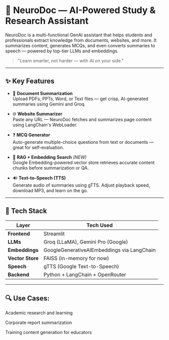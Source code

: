 # 🧠 NeuroDoc — AI-Powered Study & Research Assistant

NeuroDoc is a multi-functional GenAI assistant that helps students and professionals extract knowledge from documents, websites, and more. It summarizes content, generates MCQs, and even converts summaries to speech — powered by top-tier LLMs and embeddings.

> "Learn smarter, not harder — with AI on your side."

---

## ✨ Key Features

- 📄 **Document Summarization**  
  Upload PDFs, PPTs, Word, or Text files — get crisp, AI-generated summaries using Gemini and Groq.

- 🌐 **Website Summarizer**  
  Paste any URL — NeuroDoc fetches and summarizes page content using LangChain's WebLoader.

- ❓ **MCQ Generator**  
  Auto-generate multiple-choice questions from text or documents — great for self-evaluation.

- 🧠 **RAG + Embedding Search** *(NEW)*  
  Google Embedding-powered vector store retrieves accurate content chunks before summarization or QA.

- 🔊 **Text-to-Speech (TTS)**  
  Generate audio of summaries using gTTS. Adjust playback speed, download MP3, and learn on the go.

---

## 🔧 Tech Stack

| Layer       | Tech Used                                  |
|-------------|---------------------------------------------|
| **Frontend**| Streamlit                                   |
| **LLMs**    | Groq (LLaMA), Gemini Pro (Google) |
| **Embeddings** | GoogleGenerativeAIEmbeddings via LangChain |
| **Vector Store** | FAISS (in-memory for now)              |
| **Speech**  | gTTS (Google Text-to-Speech)                |
| **Backend** | Python + LangChain + OpenRouter             |

---

## 🔍 Use Cases:
Academic research and learning

Corporate report summarization

Training content generation for educators



